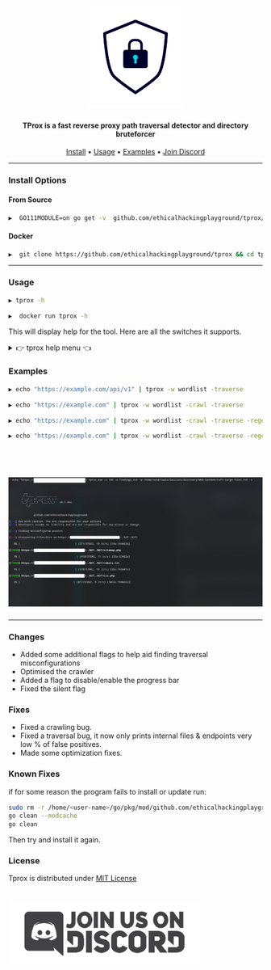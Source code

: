 <h1 align="center">
  <br>
<img src="static/icon.png" width="200px" alt="TProx">
</h1>

<h4 align="center">TProx is a fast reverse proxy path traversal detector and directory bruteforcer</h4>

<p align="center">
  <a href="#install">Install</a> •
  <a href="#usage">Usage</a> •
  <a href="#examples">Examples</a> •
  <a href="https://discord.gg/MQWCem5b">Join Discord</a> 
</p>

---

### Install Options

#### From Source

```sh
▶  GO111MODULE=on go get -v  github.com/ethicalhackingplayground/tprox/tprox
```

#### Docker

```sh
▶  git clone https://github.com/ethicalhackingplayground/tprox && cd tprox && docker build -t tprox .
```

---

### Usage

```sh
▶ tprox -h
```

```sh
▶  docker run tprox -h
```



This will display help for the tool. Here are all the switches it supports.

<details>
<summary> 👉 tprox help menu 👈</summary>

```
Usage of ./tprox:
  -c int
        The number of concurrent requests (default 10)
  -crawl
        crawl the resolved domain while testing for proxy misconfigs
  -depth int
        The crawl depth (default 5)
  -o string
        Output the results to a file
  -progress
        This flag will allow you to turn on the progress bar
  -regex string
        Filter crawl with regex pattern
  -silent    Show Silent output
  -scope string
        Specify a scope to crawl with in using regexs
  -traverse
        This flag will allow you to turn on traversing
  -w string
        The wordlist to use against a valid endpoint to traverse
```

</details>

### Examples

```sh
▶ echo "https://example.com/api/v1" | tprox -w wordlist -traverse
```

```sh
▶ echo "https://example.com" | tprox -w wordlist -crawl -traverse
```

```sh
▶ echo "https://example.com" | tprox -w wordlist -crawl -traverse -regex "/api/"
```

```sh
▶ echo "https://example.com" | tprox -w wordlist -crawl -traverse -regex "/api/" -scope ".*.\.example.com"
```


<h1 align="center">
  <br>
<img src="static/example.png" alt="example">
</h1>

--- 

### Changes

- Added some additional flags to help aid finding traversal misconfigurations
- Optimised the crawler
- Added a flag to disable/enable the progress bar
- Fixed the silent flag

### Fixes

- Fixed a crawling bug.
- Fixed a traversal bug, it now only prints internal files & endpoints very low % of false positives.
- Made some optimization fixes.

### Known Fixes

if for some reason the program fails to install or update run:

```sh
sudo rm -r /home/<user-name>/go/pkg/mod/github.com/ethicalhackingplayground/tprox
go clean --modcache
go clean
```

Then try and install it again.

### License

Tprox is distributed under [MIT License](https://github.com/ethicalhackingplayground/tprox/blob/main/LICENSE)

<h1 align="left">
  <a href="https://discord.gg/MQWCem5b"><img src="static/Join-Discord.png" width="380" alt="Join Discord"></a>
</h1>

